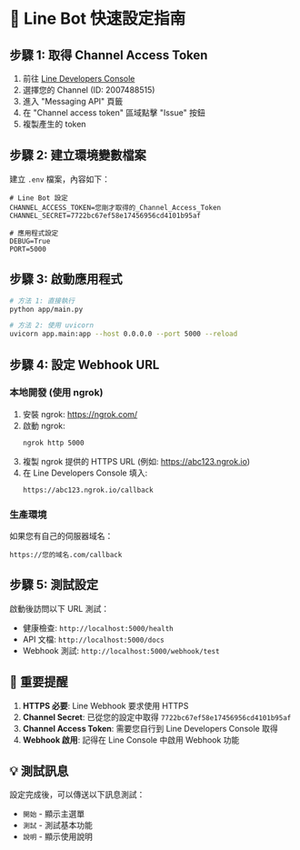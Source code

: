 # 🚀 Line Bot 快速設定指南

## 步驟 1: 取得 Channel Access Token

1. 前往 [Line Developers Console](https://developers.line.biz/)
2. 選擇您的 Channel (ID: 2007488515)
3. 進入 "Messaging API" 頁籤
4. 在 "Channel access token" 區域點擊 "Issue" 按鈕
5. 複製產生的 token

## 步驟 2: 建立環境變數檔案

建立 `.env` 檔案，內容如下：

```env
# Line Bot 設定
CHANNEL_ACCESS_TOKEN=您剛才取得的_Channel_Access_Token
CHANNEL_SECRET=7722bc67ef58e17456956cd4101b95af

# 應用程式設定
DEBUG=True
PORT=5000
```

## 步驟 3: 啟動應用程式

```bash
# 方法 1: 直接執行
python app/main.py

# 方法 2: 使用 uvicorn
uvicorn app.main:app --host 0.0.0.0 --port 5000 --reload
```

## 步驟 4: 設定 Webhook URL

### 本地開發 (使用 ngrok)

1. 安裝 ngrok: https://ngrok.com/
2. 啟動 ngrok:
   ```bash
   ngrok http 5000
   ```
3. 複製 ngrok 提供的 HTTPS URL (例如: https://abc123.ngrok.io)
4. 在 Line Developers Console 填入:
   ```
   https://abc123.ngrok.io/callback
   ```

### 生產環境

如果您有自己的伺服器域名：
```
https://您的域名.com/callback
```

## 步驟 5: 測試設定

啟動後訪問以下 URL 測試：

- 健康檢查: `http://localhost:5000/health`
- API 文檔: `http://localhost:5000/docs`
- Webhook 測試: `http://localhost:5000/webhook/test`

## 🔧 重要提醒

1. **HTTPS 必要**: Line Webhook 要求使用 HTTPS
2. **Channel Secret**: 已從您的設定中取得 `7722bc67ef58e17456956cd4101b95af`
3. **Channel Access Token**: 需要您自行到 Line Developers Console 取得
4. **Webhook 啟用**: 記得在 Line Console 中啟用 Webhook 功能

## 💡 測試訊息

設定完成後，可以傳送以下訊息測試：

- `開始` - 顯示主選單
- `測試` - 測試基本功能
- `說明` - 顯示使用說明
